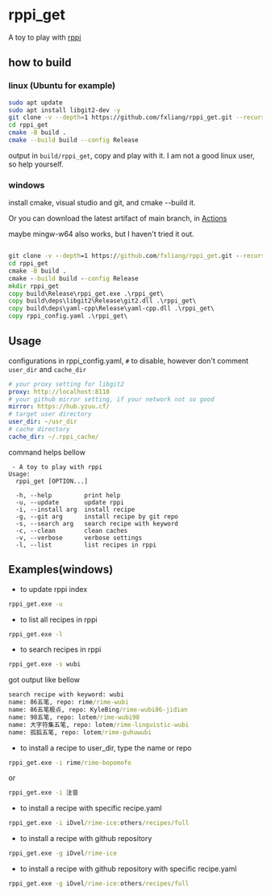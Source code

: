# rppi_get 
A toy to play with [rppi](https://github.com/rime/rppi)

## how to build
### linux (Ubuntu for example)
```bash
sudo apt update
sudo apt install libgit2-dev -y
git clone -v --depth=1 https://github.com/fxliang/rppi_get.git --recursive
cd rppi_get
cmake -B build .
cmake --build build --config Release
```
output in `build/rppi_get`, copy and play with it. I am not a good linux user, so help yourself.

### windows

install cmake, visual studio and git, and cmake --build it. 

Or you can download the latest artifact of main branch, in [Actions](https://github.com/fxliang/actions)

maybe mingw-w64 also works, but I haven't tried it out.

```cmd

git clone -v --depth=1 https://github.com/fxliang/rppi_get.git --recursive
cd rppi_get
cmake -B build .
cmake --build build --config Release
mkdir rppi_get
copy build\Release\rppi_get.exe .\rppi_get\
copy build\deps\libgit2\Release\git2.dll .\rppi_get\
copy build\deps\yaml-cpp\Release\yaml-cpp.dll .\rppi_get\
copy rppi_config.yaml .\rppi_get\
```

## Usage

configurations in rppi_config.yaml, `#` to disable, however don't comment `user_dir` and `cache_dir`

```yaml
# your proxy setting for libgit2
proxy: http://localhost:8118
# your github mirror setting, if your network not so good
mirror: https://hub.yzuu.cf/
# target user directory
user_dir: ~/usr_dir
# cache directory
cache_dir: ~/.rppi_cache/
```

command helps bellow
```
 - A toy to play with rppi
Usage:
  rppi_get [OPTION...]

  -h, --help         print help
  -u, --update       update rppi
  -i, --install arg  install recipe
  -g, --git arg      install recipe by git repo
  -s, --search arg   search recipe with keyword
  -c, --clean        clean caches
  -v, --verbose      verbose settings
  -l, --list         list recipes in rppi
```

## Examples(windows)

- to update rppi index
```cmd
rppi_get.exe -u
```


- to list all recipes in rppi
```cmd
rppi_get.exe -l
```

- to search recipes in rppi
```cmd
rppi_get.exe -s wubi
```
got output like bellow
```cmd
search recipe with keyword: wubi
name: 86五笔, repo: rime/rime-wubi
name: 86五笔极点, repo: KyleBing/rime-wubi86-jidian
name: 98五笔, repo: lotem/rime-wubi98
name: 大字符集五笔, repo: lotem/rime-linguistic-wubi
name: 孤狐五笔, repo: lotem/rime-guhuwubi
```

- to install a recipe to user_dir, type the name or repo 
```cmd
rppi_get.exe -i rime/rime-bopomofo
```

or

```cmd
rppi_get.exe -i 注音
```

- to install a recipe with specific recipe.yaml
```cmd
rppi_get.exe -i iDvel/rime-ice:others/recipes/full
```

- to install a recipe with github repository
```cmd
rppi_get.exe -g iDvel/rime-ice
```
- to install a recipe with github repository with specific recipe.yaml
```cmd
rppi_get.exe -g iDvel/rime-ice:others/recipes/full
```
